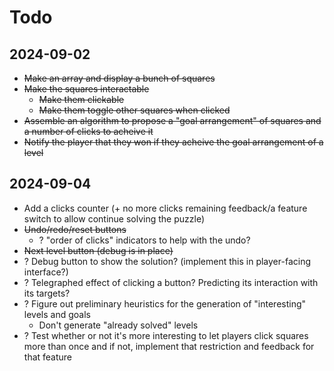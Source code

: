 # Todo

## 2024-09-02

- ~~Make an array and display a bunch of squares~~
- ~~Make the squares interactable~~
	- ~~Make them clickable~~
	- ~~Make them toggle other squares when clicked~~
- ~~Assemble an algorithm to propose a "goal arrangement" of squares and a number of clicks to acheive it~~
- ~~Notify the player that they won if they acheive the goal arrangement of a level~~

## 2024-09-04

- Add a clicks counter (+ no more clicks remaining feedback/a feature switch to allow continue solving the puzzle)
- ~~Undo/redo/reset buttons~~ 
	- ? "order of clicks" indicators to help with the undo?
- ~~Next level button (debug is in place)~~
- ? Debug button to show the solution? (implement this in player-facing interface?)
- ? Telegraphed effect of clicking a button? Predicting its interaction with its targets?
- ? Figure out preliminary heuristics for the generation of "interesting" levels and goals
	- Don't generate "already solved" levels
- ? Test whether or not it's more interesting to let players click squares more than once and if not, implement that restriction and feedback for that feature
